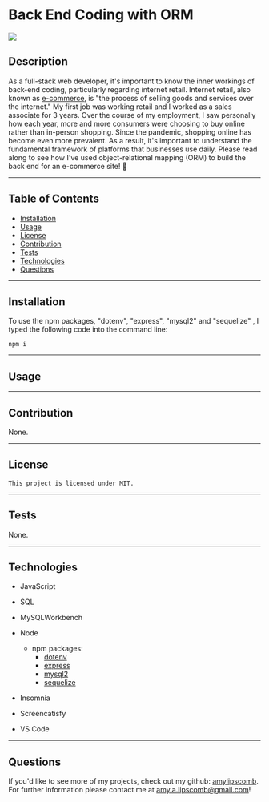 # Back End Coding with ORM 
<img src="https://img.shields.io/badge/License-MIT-ff69b4.svg">

## Description

As a full-stack web developer, it's important to know the inner workings of back-end coding, particularly regarding internet retail. Internet retail, also known as [e-commerce](https://www.businessnewsdaily.com/15858-what-is-e-commerce.html), is "the process of selling goods and services over the internet." My first job was working retail and I worked as a sales associate for 3 years. Over the course of my employment, I saw personally how each year, more and more consumers were choosing to buy online rather than in-person shopping. Since the pandemic, shopping online has become even more prevalent. As a result, it's important to understand the fundamental framework of platforms that businesses use daily. Please read along to see how I've used object-relational mapping (ORM) to build the back end for an e-commerce site! &#129321;



----
## Table of Contents 

  * [Installation](#installation)
  * [Usage](#usage)
  * [License](#license)
  * [Contribution](#contribution)
  * [Tests](#tests)
  * [Technologies](#technologies)
  * [Questions](#questions)

---
## Installation

To use the npm packages, "dotenv", "express", "mysql2" and "sequelize" , I typed the following code into the command line:

```
npm i 
```

---

## Usage

<!-- Within the ecommerce database, I created 5 models -->


<!-- There were 5 folders that were necessary in order for the code to work. The first folder was "Config". This held the connections.js file, which  -->


---

## Contribution

  None.

  ---

## License

```
This project is licensed under MIT.
```

---


## Tests

None.

 ---

 ## Technologies

* JavaScript
* SQL 
* MySQLWorkbench
* Node
    * npm packages:
       * [dotenv](https://www.npmjs.com/package/dotenv)
       * [express](https://www.npmjs.com/package/express)
       * [mysql2](https://www.npmjs.com/package/mysql2)
       * [sequelize](https://www.npmjs.com/package/sequelize)
        
* Insomnia 
* Screencatisfy
* VS Code

 ---

## Questions

If you'd like to see more of my projects, check out my github: [amylipscomb](https://github.com/amylipscomb).
For further information please contact me at [amy.a.lipscomb@gmail.com](mailto:amy.a.lipscomb@gmail.com)!